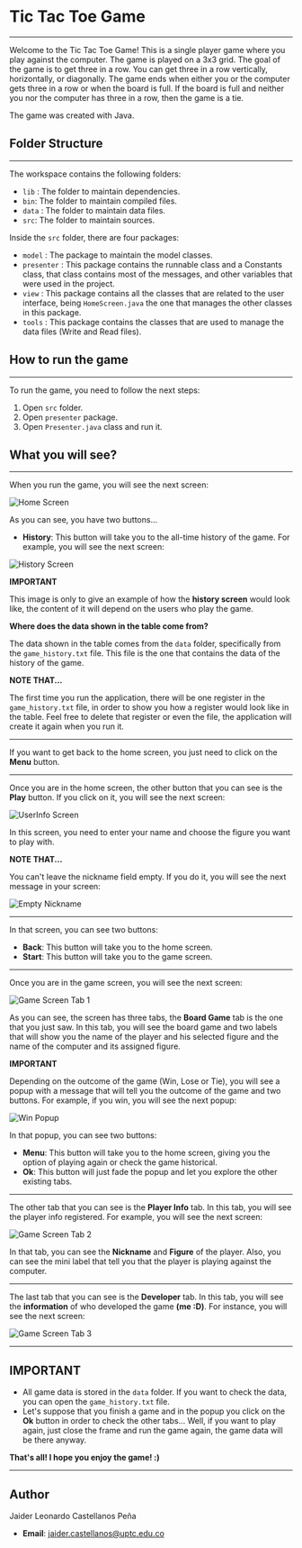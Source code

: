 # Tic Tac Toe Game
***
Welcome to the Tic Tac Toe Game! This is a single player game where you play against the computer. The game is played on a 3x3 grid. The goal of the game is to get three in a row. You can get three in a row vertically, horizontally, or diagonally. The game ends when either you or the computer gets three in a row or when the board is full. If the board is full and neither you nor the computer has three in a row, then the game is a tie.

The game was created with Java.

## Folder Structure
***
The workspace contains the following folders:
- `lib` : The folder to maintain dependencies.
- `bin`: The folder to maintain compiled files.
- `data` : The folder to maintain data files.
- `src`: The folder to maintain sources.

Inside the `src` folder, there are four packages:
- `model` : The package to maintain the model classes.
- `presenter` : This package contains the runnable class and a Constants class, that class contains most of the messages, and other variables that were used in the project.
- `view` : This package contains all the classes that are related to the user interface, being `HomeScreen.java` the one that manages the other classes in this package.
- `tools` : This package contains the classes that are used to manage the data files (Write and Read files).

## How to run the game
***
To run the game, you need to follow the next steps:

1. Open `src` folder.
2. Open `presenter` package.
3. Open `Presenter.java` class and run it.

## What you will see?
***
When you run the game, you will see the next screen:

![Home Screen](icons/homeScreen-ss.png)

As you can see, you have two buttons...

- **History**: This button will take you to the all-time history of the game. For example, you will see the next screen:

![History Screen](icons/historyScreen-ss.png)

**IMPORTANT**

This image is only to give an example of how the **history screen** would look like, the content of it will depend on the users who play the game.

**Where does the data shown in the table come from?**

The data shown in the table comes from the `data` folder, specifically from the `game_history.txt` file. This file is the one that contains the data of the history of the game.

**NOTE THAT...**

The first time you run the application, there will be one register in the `game_history.txt` file, in order to show you how a register would look like in the table. Feel free to delete that register or even the file, the application will create it again when you run it.

***
If you want to get back to the home screen, you just need to click on the **Menu** button.
***
Once you are in the home screen, the other button that you can see is the **Play** button. If you click on it, you will see the next screen:

![UserInfo Screen](icons/userInfoScreen-ss.png)

In this screen, you need to enter your name and choose the figure you want to play with.

**NOTE THAT...**

You can't leave the nickname field empty. If you do it, you will see the next message in your screen:

![Empty Nickname](icons/emptyPopup-ss.png)

***
In that screen, you can see two buttons:

- **Back**: This button will take you to the home screen.
- **Start**: This button will take you to the game screen.

***
Once you are in the game screen, you will see the next screen:

![Game Screen Tab 1](icons/gameScreen-Tab1-ss.png)

As you can see, the screen has three tabs, the **Board Game** tab is the one that you just saw. In this tab, you will see the board game and two labels that will show you the name of the player and his selected figure and the name of the computer and its assigned figure.

**IMPORTANT**

Depending on the outcome of the game (Win, Lose or Tie), you will see a popup with a message that will tell you the outcome of the game and two buttons. For example, if you win, you will see the next popup:

![Win Popup](icons/winPopup-ss.png)

In that popup, you can see two buttons:

- **Menu**: This button will take you to the home screen, giving you the option of playing again or check the game historical.
- **Ok**: This button will just fade the popup and let you explore the other existing tabs.

***
The other tab that you can see is the **Player Info** tab. In this tab, you will see the player info registered. For example, you will see the next screen:

![Game Screen Tab 2](icons/gameScreen-Tab2-ss.png)

In that tab, you can see the **Nickname** and **Figure** of the player. Also, you can see the mini label that tell you that the player is playing against the computer.

***
The last tab that you can see is the **Developer** tab. In this tab, you will see the **information** of who developed the game **(me :D)**. For instance, you will see the next screen:

![Game Screen Tab 3](icons/gameScreen-Tab3-ss.png)

***
## IMPORTANT

- All game data is stored in the `data` folder. If you want to check the data, you can open the `game_history.txt` file.
- Let's suppose that you finish a game and in the popup you click on the **Ok** button in order to check the other tabs... Well, if you want to play again, just close the frame and run the game again, the game data will be there anyway.

**That's all! I hope you enjoy the game! :)**

***
## Author

Jaider Leonardo Castellanos Peña

- **Email**: jaider.castellanos@uptc.edu.co
